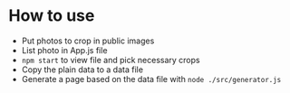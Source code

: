 # How to use

- Put photos to crop in public images
- List photo in App.js file
- `npm start` to view file and pick necessary crops
- Copy the plain data to a data file
- Generate a page based on the data file with `node ./src/generator.js`